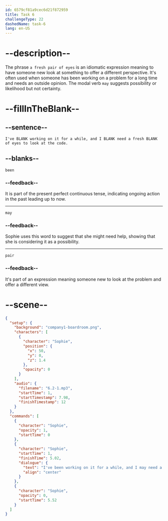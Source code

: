 ```yaml
---
id: 6579cf81a9cec6d21f872959
title: Task 6
challengeType: 22
dashedName: task-6
lang: en-US
---
```


<!-- (Audio) Sophie: I've been working on it for a while, and I may need a fresh pair of eyes to look at the code. -->

# --description--

The phrase `a fresh pair of eyes` is an idiomatic expression meaning to have someone new look at something to offer a different perspective. It's often used when someone has been working on a problem for a long time and needs an outside opinion. The modal verb `may` suggests possibility or likelihood but not certainty.

# --fillInTheBlank--

## --sentence--

`I've BLANK working on it for a while, and I BLANK need a fresh BLANK of eyes to look at the code.`

## --blanks--

`been`

### --feedback--

It is part of the present perfect continuous tense, indicating ongoing action in the past leading up to now.

---

`may`

### --feedback--

Sophie uses this word to suggest that she might need help, showing that she is considering it as a possibility.

---

`pair`

### --feedback--

It's part of an expression meaning someone new to look at the problem and offer a different view.

# --scene--

```json
{
  "setup": {
    "background": "company1-boardroom.png",
    "characters": [
      {
        "character": "Sophie",
        "position": {
          "x": 50,
          "y": 0,
          "z": 1.4
        },
        "opacity": 0
      }
    ],
    "audio": {
      "filename": "6.2-1.mp3",
      "startTime": 1,
      "startTimestamp": 7.98,
      "finishTimestamp": 12
    }
  },
  "commands": [
    {
      "character": "Sophie",
      "opacity": 1,
      "startTime": 0
    },
    {
      "character": "Sophie",
      "startTime": 1,
      "finishTime": 5.02,
      "dialogue": {
        "text": "I've been working on it for a while, and I may need a fresh pair of eyes to look at the code.",
        "align": "center"
      }
    },
    {
      "character": "Sophie",
      "opacity": 0,
      "startTime": 5.52
    }
  ]
}
```
